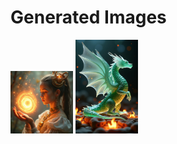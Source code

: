 # Generated Images



<img src="2025_07_08_01.png" width="100"/> <img src="2025_07_08_02.png" width="100"/>